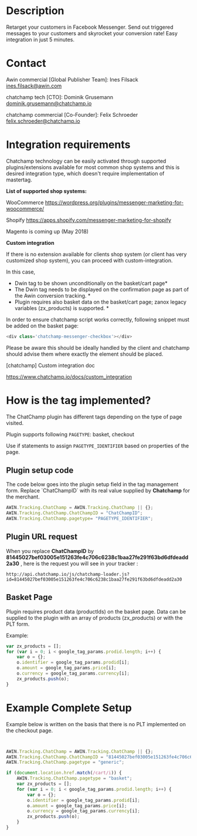 
# Description

Retarget your customers in Facebook Messenger. Send out triggered
messages to your customers and skyrocket your conversion rate! Easy
integration in just 5 minutes.

# Contact

Awin commercial \[Global Publisher Team\]: Ines Filsack
ines.filsack@awin.com

chatchamp tech \[CTO\]: Dominik Grusemann dominik.grusemann@chatchamp.io

chatchamp commercial \[Co-Founder\]: Felix Schroeder
felix.schroeder@chatchamp.io

# Integration requirements

Chatchamp technology can be easily activated through supported
plugins/extensions available for most common shop systems and this is
desired integration type, which doesn't require implementation of
mastertag.

**List of supported shop systems:**

WooCommerce
<https://wordpress.org/plugins/messenger-marketing-for-woocommerce/>

Shopify <https://apps.shopify.com/messenger-marketing-for-shopify>

Magento is coming up (May 2018)

**Custom integration**

If there is no extension available for clients shop system (or client
has very customized shop system), you can proceed with
custom-integration.

In this case,

- Dwin tag to be shown unconditionally on the basket/cart page\*
- The Dwin tag needs to be displayed on the confirmation page as part of
  the Awin conversion tracking. \*
- Plugin requires also basket data on the basket/cart page; zanox legacy
  variables (zx_products) is supported. \*

In order to ensure chatchamp script works correctly, following snippet
must be added on the basket page:


``` javascript
<div class='chatchamp-messenger-checkbox'></div>
```


Please be aware this should be ideally handled by the client and
chatchamp should advise them where exactly the element should be placed.

\[chatchamp\] Custom integration doc

<https://www.chatchamp.io/docs/custom_integration>

# How is the tag implemented?

The ChatChamp plugin has different tags depending on the type of page
visited.

Plugin supports following `PAGETYPE`: basket, checkout

Use if statements to assign `PAGETYPE_IDENTIFIER` based on properties of
the page.

## Plugin setup code

The code below goes into the plugin setup field in the tag management
form. Replace \`ChatChampID\` with its real value supplied by
**Chatchamp** for the merchant.


``` javascript
AWIN.Tracking.ChatChamp = AWIN.Tracking.ChatChamp || {};
AWIN.Tracking.ChatChamp.ChatChampID = "ChatChampID";
AWIN.Tracking.ChatChamp.pagetype= "PAGETYPE_IDENTIFIER";
```


## Plugin URL request

When you replace **ChatChampID** by
**81445027bef03005e151263fe4c706c6238c1baa27fe291f63bd6dfdeadd2a30** ,
here is the request you will see in your tracker :


``` text
http://api.chatchamp.io/js/chatchamp-loader.js?id=81445027bef03005e151263fe4c706c6238c1baa27fe291f63bd6dfdeadd2a30
```


## Basket Page

Plugin requires product data (productIds) on the basket page. Data can
be supplied to the plugin with an array of products (zx_products) or
with the PLT form.

Example:


``` javascript
var zx_products = [];
for (var i = 0; i < google_tag_params.prodid.length; i++) {
    var o = {};
    o.identifier = google_tag_params.prodid[i];
    o.amount = google_tag_params.price[i];
    o.currency = google_tag_params.currency[i];
    zx_products.push(o);
}
```




# Example Complete Setup

Example below is written on the basis that there is no PLT implemented
on the checkout page.


``` javascript


AWIN.Tracking.ChatChamp = AWIN.Tracking.ChatChamp || {};
AWIN.Tracking.ChatChamp.ChatChampID = "81445027bef03005e151263fe4c706c6238c1baa27fe291f63bd6dfdeadd2a30";
AWIN.Tracking.ChatChamp.pagetype = "generic";

if (document.location.href.match(/cart/i)) {
    AWIN.Tracking.ChatChamp.pagetype = "basket";
    var zx_products = [];
    for (var i = 0; i < google_tag_params.prodid.length; i++) {
        var o = {};
        o.identifier = google_tag_params.prodid[i];
        o.amount = google_tag_params.price[i];
        o.currency = google_tag_params.currency[i];
        zx_products.push(o);
    }
}
```


